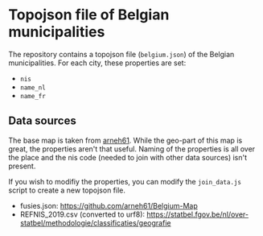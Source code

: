 # Topojson file of Belgian municipalities
The repository contains a topojson file (`belgium.json`) of the Belgian municipalities. For each city, these properties are set:

- `nis`
- `name_nl`
- `name_fr`

## Data sources
The base map is taken from [arneh61](https://github.com/arneh61/Belgium-Map). While the geo-part of this map is great, the properties aren't that useful. Naming of the properties is all over the place and the nis code (needed to join with other data sources) isn't present.

If you wish to modifiy the properties, you can modify the `join_data.js` script to create a new topojson file.

- fusies.json: https://github.com/arneh61/Belgium-Map
- REFNIS_2019.csv (converted to urf8): https://statbel.fgov.be/nl/over-statbel/methodologie/classificaties/geografie